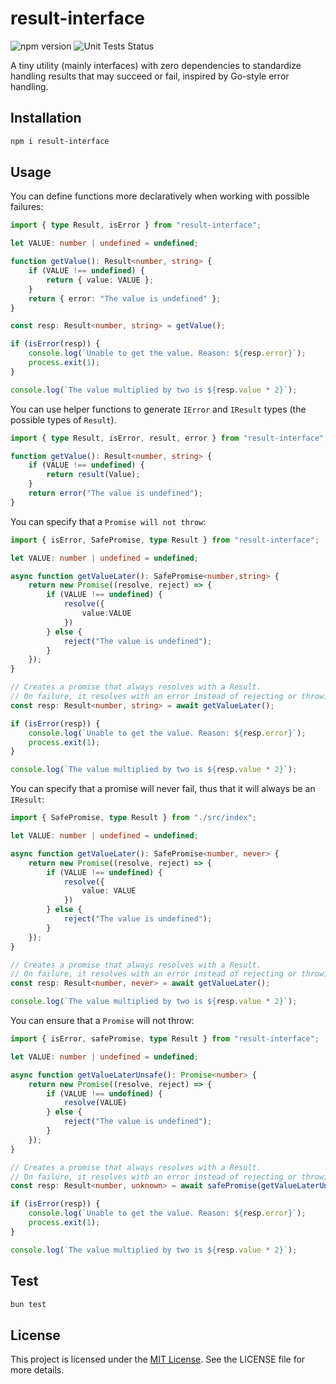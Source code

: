 # result-interface

![npm version](https://img.shields.io/npm/v/result-interface)
![Unit Tests Status](https://img.shields.io/github/actions/workflow/status/constraintAutomaton/result-interface-ts/ci.yml?label=unit+test
)

A tiny utility (mainly interfaces) with zero dependencies to standardize handling results that may succeed or fail, inspired by Go-style error handling.

## Installation

```bash
npm i result-interface
```

## Usage

You can define functions more declaratively when working with possible failures:

```ts
import { type Result, isError } from "result-interface";

let VALUE: number | undefined = undefined;

function getValue(): Result<number, string> {
    if (VALUE !== undefined) {
        return { value: VALUE };
    }
    return { error: "The value is undefined" };
}

const resp: Result<number, string> = getValue();

if (isError(resp)) {
    console.log(`Unable to get the value. Reason: ${resp.error}`);
    process.exit(1);
}

console.log(`The value multiplied by two is ${resp.value * 2}`);
```

You can use helper functions to generate `IError` and `IResult` types (the possible types of `Result`).

```ts
import { type Result, isError, result, error } from "result-interface";

function getValue(): Result<number, string> {
    if (VALUE !== undefined) {
        return result(Value);
    }
    return error("The value is undefined");
}
```

You can specify that a `Promise will not throw`:

```ts
import { isError, SafePromise, type Result } from "result-interface";

let VALUE: number | undefined = undefined;

async function getValueLater(): SafePromise<number,string> {
    return new Promise((resolve, reject) => {
        if (VALUE !== undefined) {
            resolve({
                value:VALUE
            })
        } else {
            reject("The value is undefined");
        }
    });
}

// Creates a promise that always resolves with a Result. 
// On failure, it resolves with an error instead of rejecting or throwing.
const resp: Result<number, string> = await getValueLater();

if (isError(resp)) {
    console.log(`Unable to get the value. Reason: ${resp.error}`);
    process.exit(1);
}

console.log(`The value multiplied by two is ${resp.value * 2}`);
```

You can specify that a promise will never fail, thus that it will always be an `IResult`:
```ts
import { SafePromise, type Result } from "./src/index";

let VALUE: number | undefined = undefined;

async function getValueLater(): SafePromise<number, never> {
    return new Promise((resolve, reject) => {
        if (VALUE !== undefined) {
            resolve({
                value: VALUE
            })
        } else {
            reject("The value is undefined");
        }
    });
}

// Creates a promise that always resolves with a Result. 
// On failure, it resolves with an error instead of rejecting or throwing.
const resp: Result<number, never> = await getValueLater();

console.log(`The value multiplied by two is ${resp.value * 2}`);
```
You can ensure that a `Promise` will not throw:

```ts
import { isError, safePromise, type Result } from "result-interface";

let VALUE: number | undefined = undefined;

async function getValueLaterUnsafe(): Promise<number> {
    return new Promise((resolve, reject) => {
        if (VALUE !== undefined) {
            resolve(VALUE)
        } else {
            reject("The value is undefined");
        }
    });
}

// Creates a promise that always resolves with a Result. 
// On failure, it resolves with an error instead of rejecting or throwing.
const resp: Result<number, unknown> = await safePromise(getValueLaterUnsafe());

if (isError(resp)) {
    console.log(`Unable to get the value. Reason: ${resp.error}`);
    process.exit(1);
}

console.log(`The value multiplied by two is ${resp.value * 2}`);
```


## Test

```bash
bun test
```
## License

This project is licensed under the [MIT License](./LICENSE). See the LICENSE file for more details.
